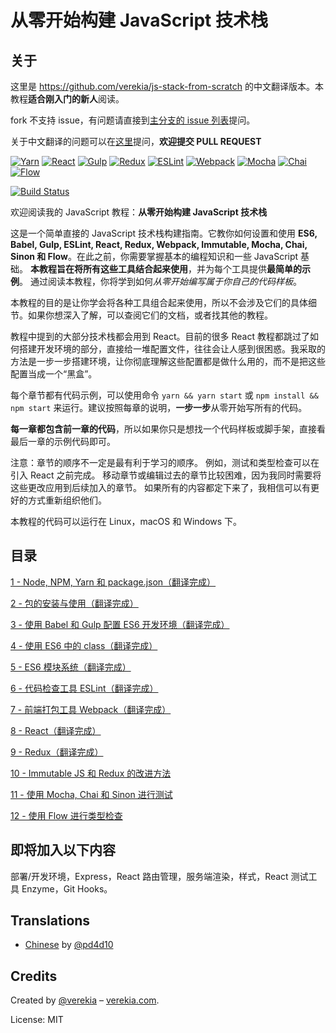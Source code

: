 # 从零开始构建 JavaScript 技术栈

## 关于

这里是 https://github.com/verekia/js-stack-from-scratch 的中文翻译版本。本教程**适合刚入门的新人**阅读。

fork 不支持 issue，有问题请直接到[主分支的 issue 列表](https://github.com/verekia/js-stack-from-scratch/issues)提问。

关于中文翻译的问题可以在[这里](https://github.com/pd4d10/js-stack-from-scratch/pull/1)提问，**欢迎提交 PULL REQUEST**



[![Yarn](/img/yarn.png)](https://yarnpkg.com/)
[![React](/img/react.png)](https://facebook.github.io/react/)
[![Gulp](/img/gulp.png)](http://gulpjs.com/)
[![Redux](/img/redux.png)](http://redux.js.org/)
[![ESLint](/img/eslint.png)](http://eslint.org/)
[![Webpack](/img/webpack.png)](https://webpack.github.io/)
[![Mocha](/img/mocha.png)](https://mochajs.org/)
[![Chai](/img/chai.png)](http://chaijs.com/)
[![Flow](/img/flow.png)](https://flowtype.org/)

[![Build Status](https://travis-ci.org/verekia/js-stack-from-scratch.svg?branch=master)](https://travis-ci.org/verekia/js-stack-from-scratch)

欢迎阅读我的 JavaScript 教程：**从零开始构建 JavaScript 技术栈**

这是一个简单直接的 JavaScript 技术栈构建指南。它教你如何设置和使用 **ES6, Babel, Gulp, ESLint, React, Redux, Webpack, Immutable, Mocha, Chai, Sinon 和 Flow**。在此之前，你需要掌握基本的编程知识和一些 JavaScript 基础。 **本教程旨在将所有这些工具结合起来使用**，并为每个工具提供**最简单的示例**。 通过阅读本教程，你将学到如何*从零开始编写属于你自己的代码样板*。

本教程的目的是让你学会将各种工具组合起来使用，所以不会涉及它们的具体细节。如果你想深入了解，可以查阅它们的文档，或者找其他的教程。

教程中提到的大部分技术栈都会用到 React。目前的很多 React 教程都跳过了如何搭建开发环境的部分，直接给一堆配置文件，往往会让人感到很困惑。我采取的方法是一步一步搭建环境，让你彻底理解这些配置都是做什么用的，而不是把这些配置当成一个“黑盒”。

每个章节都有代码示例，可以使用命令 `yarn && yarn start` 或 `npm install && npm start` 来运行。建议按照每章的说明，**一步一步**从零开始写所有的代码。

**每一章都包含前一章的代码**，所以如果你只是想找一个代码样板或脚手架，直接看最后一章的示例代码即可。

注意：章节的顺序不一定是最有利于学习的顺序。 例如，测试和类型检查可以在引入 React 之前完成。 移动章节或编辑过去的章节比较困难，因为我同时需要将这些更改应用到后续加入的章节。 如果所有的内容都定下来了，我相信可以有更好的方式重新组织他们。

本教程的代码可以运行在 Linux，macOS 和 Windows 下。

## 目录

[1 - Node, NPM, Yarn 和 package.json（翻译完成）](/tutorial/1-node-npm-yarn-package-json)

[2 - 包的安装与使用（翻译完成）](/tutorial/2-packages)

[3 - 使用 Babel 和 Gulp 配置 ES6 开发环境（翻译完成）](/tutorial/3-es6-babel-gulp)

[4 - 使用 ES6 中的 class（翻译完成）](/tutorial/4-es6-syntax-class)

[5 - ES6 模块系统（翻译完成）](/tutorial/5-es6-modules-syntax)

[6 - 代码检查工具 ESLint（翻译完成）](/tutorial/6-eslint)

[7 - 前端打包工具 Webpack（翻译完成）](/tutorial/7-client-webpack)

[8 - React（翻译完成）](/tutorial/8-react)

[9 - Redux（翻译完成）](/tutorial/9-redux)

[10 - Immutable JS 和 Redux 的改进方法](/tutorial/10-immutable-redux-improvements)

[11 - 使用 Mocha, Chai 和 Sinon 进行测试](/tutorial/11-testing-mocha-chai-sinon)

[12 - 使用 Flow 进行类型检查](/tutorial/12-flow)

## 即将加入以下内容

部署/开发环境，Express，React 路由管理，服务端渲染，样式，React 测试工具 Enzyme，Git Hooks。

## Translations

- [Chinese](https://github.com/pd4d10/js-stack-from-scratch) by [@pd4d10](http://github.com/pd4d10)

## Credits

Created by [@verekia](https://twitter.com/verekia) – [verekia.com](http://verekia.com/).

License: MIT
